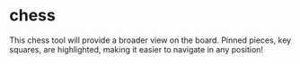 # chess
This chess tool will provide a broader view on the board. Pinned pieces, key squares, are highlighted, making it easier to navigate in any position!